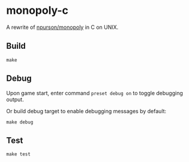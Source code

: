 # monopoly-c

A rewrite of [npurson/monopoly](https://github.com/npurson/monopoly) in C on UNIX.

## Build

```
make
```

## Debug

Upon game start, enter command `preset debug on` to toggle debugging output.

Or build debug target to enable debugging messages by default:

```
make debug
```

## Test

```
make test
```
